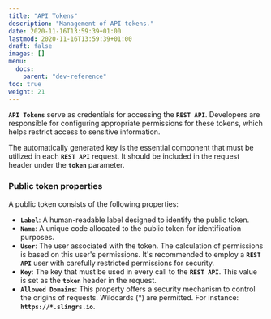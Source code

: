 ```yaml
---
title: "API Tokens"
description: "Management of API tokens."
date: 2020-11-16T13:59:39+01:00
lastmod: 2020-11-16T13:59:39+01:00
draft: false
images: []
menu:
  docs:
    parent: "dev-reference"
toc: true
weight: 21 
---
```


**`API Tokens`** serve as credentials for accessing the **`REST API`**. Developers are responsible for configuring appropriate permissions for these tokens, which helps restrict access to sensitive information.

The automatically generated key is the essential component that must be utilized in each **`REST API`** request. It should be included in the request header under the **`token`** parameter.

### Public token properties

A public token consists of the following properties:

- **`Label`**: A human-readable label designed to identify the public token.
- **`Name`**: A unique code allocated to the public token for identification purposes.
- **`User`**: The user associated with the token. The calculation of permissions is based on this user's permissions. It's recommended to employ a **`REST API`** user with carefully restricted permissions for security.
- **`Key`**: The key that must be used in every call to the **`REST API`**. This value is set as the **`token`** header in the request.
- **`Allowed Domains`**: This property offers a security mechanism to control the origins of requests. Wildcards (*) are permitted. For instance: **`https://*.slingrs.io`**.
